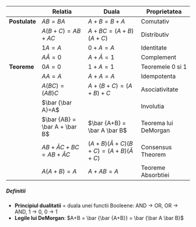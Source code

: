 | |**Relatia**|**Duala**|**Proprietatea**|
|---|---|---|---|
|**Postulate**|$AB = BA$|$A+B=B+A$|Comutativ|
| |$A(B+C) = AB + AC$|$A+BC=(A+B)(A+C)$|Distributiv|
| |$1A = A$|$0+A=A$|Identitate|
| |$A \bar A = 0$|$A+ \bar A = 1$|Complement|
|**Teoreme**|$0A=0$|$1+A=1$|Teoremele 0 si 1|
| |$AA=A$|$A+A=A$|Idempotenta|
| |$A(BC)=(AB)C$|$A+(B+C)=(A+B)+C$|Asociativitate|
| |$\bar {\bar A}=A$| |Involutia|
| |$\bar {AB} = \bar A + \bar B$|$\bar {A+B} = \bar A \bar B$|Teorema lui DeMorgan|
| |$AB+ \bar A C+BC = AB + \bar A C$|$(A+B)(\bar A +C)(B+C)=(A+B)(\bar A +C)$|Consensus Theorem|
| |$A(A+B)=A$|$A+AB=A$|Teoreme Absorbtiei|

##### Definitii
- **Principiul dualitatii** = duala unei functii Booleene: AND -> OR, OR -> AND, 1 -> 0, 0 -> 1
- **Legile lui DeMorgan**: $A+B = \bar {\bar {A+B}} = \bar {\bar A \bar B}$